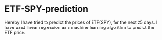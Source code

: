# ETF-SPY-prediction
Hereby I have tried to predict the prices of ETF(SPY), for the next 25 days. I have used linear regression as a machine learning algorithm to predict the ETF price.
